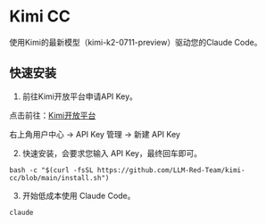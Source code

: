 # Kimi CC

使用Kimi的最新模型（kimi-k2-0711-preview）驱动您的Claude Code。

## 快速安装

1. 前往Kimi开放平台申请API Key。

点击前往：[Kimi开放平台](https://platform.moonshot.cn/)

右上角用户中心 -> API Key 管理 -> 新建 API Key


2. 快速安装，会要求您输入 API Key，最终回车即可。

```shell
bash -c "$(curl -fsSL https://github.com/LLM-Red-Team/kimi-cc/blob/main/install.sh")
```

3. 开始低成本使用 Claude Code。

```shell
claude
```
